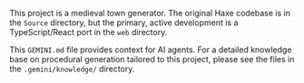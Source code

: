 This project is a medieval town generator. The original Haxe codebase is in the `Source` directory, but the primary, active development is a TypeScript/React port in the `web` directory.

This `GEMINI.md` file provides context for AI agents. For a detailed knowledge base on procedural generation tailored to this project, please see the files in the `.gemini/knowledge/` directory.
